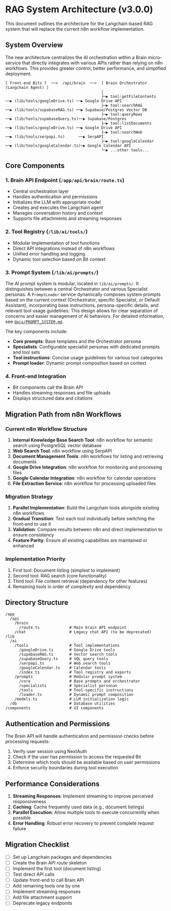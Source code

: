 # RAG System Architecture (v3.0.0)

This document outlines the architecture for the Langchain-based RAG system that will replace the current n8n workflow implementation.

## System Overview

The new architecture centralizes the AI orchestration within a Brain micro-service that directly integrates with various APIs rather than relying on n8n workflows. This provides greater control, better performance, and simplified deployment.

```
[ Front‑end Bits ]  ──>  /api/brain  ──>  [ Brain Orchestrator (Langchain Agent) ]
                                          │
                                          ├─▶ tool:getFileContents  ──▶ (lib/tools/googleDrive.ts) ──▶ Google Drive API
                                          ├─▶ tool:searchRAG         ──▶ (lib/tools/supabaseRAG.ts) ──▶ Supabase/Postgres Vector DB
                                          ├─▶ tool:queryRows         ──▶ (lib/tools/supabaseQuery.ts)──▶ Supabase/Postgres
                                          ├─▶ tool:listDocuments     ──▶ (lib/tools/googleDrive.ts) ──▶ Google Drive API
                                          ├─▶ tool:searchWeb         ──▶ (lib/tools/serpapi.ts)      ──▶ SerpAPI
                                          ├─▶ tool:googleCalendar    ──▶ (lib/tools/googleCalendar.ts)─▶ Google Calendar API
                                          └─▶ ...other tools...
```

## Core Components

### 1. Brain API Endpoint (`/app/api/brain/route.ts`)
- Central orchestration layer
- Handles authentication and permissions
- Initializes the LLM with appropriate model
- Creates and executes the Langchain agent
- Manages conversation history and context
- Supports file attachments and streaming responses

### 2. Tool Registry (`/lib/ai/tools/`)
- Modular implementation of tool functions
- Direct API integrations instead of n8n workflows
- Unified error handling and logging
- Dynamic tool selection based on Bit context

### 3. Prompt System (`/lib/ai/prompts/`)
The AI prompt system is modular, located in `lib/ai/prompts/`. It distinguishes between a central Orchestrator and various Specialist personas. A `PromptLoader` service dynamically composes system prompts based on the current context (Orchestrator, specific Specialist, or Default Assistant), incorporating base instructions, persona-specific details, and relevant tool usage guidelines. This design allows for clear separation of concerns and easier management of AI behaviors. For detailed information, see [`docs/PROMPT_SYSTEM.md`](./docs/PROMPT_SYSTEM.md).

The key components include:
- **Core prompts**: Base templates and the Orchestrator persona
- **Specialists**: Configurable specialist personas with dedicated prompts and tool sets
- **Tool instructions**: Concise usage guidelines for various tool categories
- **Prompt loader**: Dynamic prompt composition based on context

### 4. Front-end Integration
- Bit components call the Brain API
- Handles streaming responses and file uploads
- Displays structured data and citations

## Migration Path from n8n Workflows

### Current n8n Workflow Structure
1. **Internal Knowledge Base Search Tool**: n8n workflow for semantic search using PostgreSQL vector database
2. **Web Search Tool**: n8n workflow using SerpAPI
3. **Document Management Tools**: n8n workflows for listing and retrieving documents
4. **Google Drive Integration**: n8n workflow for monitoring and processing files
5. **Google Calendar Integration**: n8n workflow for calendar operations
6. **File Extraction Service**: n8n workflow for processing uploaded files

### Migration Strategy
1. **Parallel Implementation**: Build the Langchain tools alongside existing n8n workflows
2. **Gradual Transition**: Test each tool individually before switching the front-end to use it
3. **Validation**: Compare results between n8n and direct implementation to ensure consistency
4. **Feature Parity**: Ensure all existing capabilities are maintained or enhanced

### Implementation Priority
1. First tool: Document listing (simplest to implement)
2. Second tool: RAG search (core functionality)
3. Third tool: File content retrieval (dependency for other features)
4. Remaining tools in order of complexity and dependency

## Directory Structure

```
/app
  /api
    /brain
      /route.ts             # Main brain API endpoint
    /chat                   # Legacy chat API (to be deprecated)
/lib
  /ai
    /tools                  # Tool implementations
      /googleDrive.ts       # Google Drive tools
      /supabaseRAG.ts       # Vector search tools
      /supabaseQuery.ts     # SQL query tools
      /serpapi.ts           # Web search tools
      /googleCalendar.ts    # Calendar tools
      /index.ts             # Tool registry and exports
    /prompts                # Modular prompt system
      /core                 # Base prompts and orchestrator
      /specialists          # Specialist personas
      /tools                # Tool-specific instructions
      /loader.ts            # Dynamic prompt composition
    /models.ts              # LLM initialization logic
  /db                       # Database utilities
/components                 # UI components
```

## Authentication and Permissions

The Brain API will handle authentication and permission checks before processing requests:

1. Verify user session using NextAuth
2. Check if the user has permission to access the requested Bit
3. Determine which tools should be available based on user permissions
4. Enforce security boundaries during tool execution

## Performance Considerations

1. **Streaming Responses**: Implement streaming to improve perceived responsiveness
2. **Caching**: Cache frequently used data (e.g., document listings)
3. **Parallel Execution**: Allow multiple tools to execute concurrently when possible
4. **Error Handling**: Robust error recovery to prevent complete request failure

## Migration Checklist

- [ ] Set up Langchain packages and dependencies
- [ ] Create the Brain API route skeleton
- [ ] Implement the first tool (document listing)
- [ ] Test direct API calls
- [ ] Update front-end to call Brain API
- [ ] Add remaining tools one by one
- [ ] Implement streaming responses
- [ ] Add file attachment support
- [ ] Deprecate legacy endpoints 